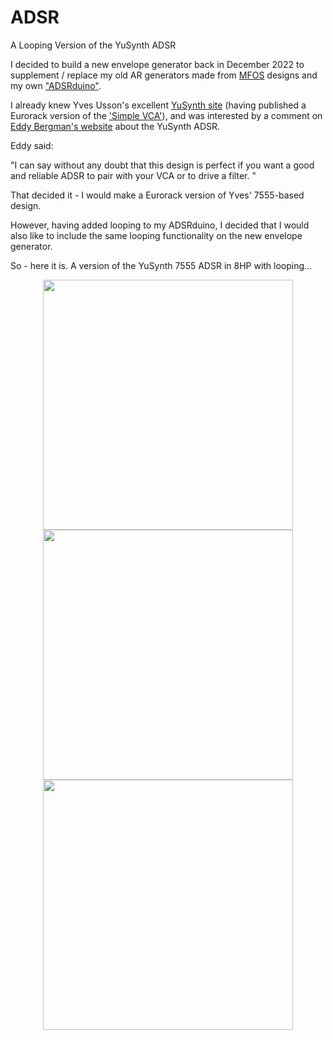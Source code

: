 # ADSR
A Looping Version of the YuSynth ADSR

I decided to build a new envelope generator back in December 2022 to supplement / replace my old AR generators made from [MFOS](http://musicfromouterspace.com/) designs and my 
own ["ADSRduino"](https://github.com/m0xpd/ADSRduino).

I already knew Yves Usson's excellent [YuSynth site](https://yusynth.net/Modular/index_en.html) (having published a Eurorack version of the ['Simple VCA'](https://github.com/m0xpd/YuSynth-VCA-for-Eurorack)), and was interested by a comment on 
[Eddy Bergman's website](https://www.eddybergman.com/2020/03/synthesizer-build-part-24-adsr-with.html) about the YuSynth ADSR.

Eddy said:

"I can say without any doubt that this design is perfect if you want a good and reliable ADSR to pair with your VCA or to drive a filter. " 

That decided it - I would make a Eurorack version of Yves' 7555-based design. 

However, having added looping to my ADSRduino, I decided that I would also like to include the same looping functionality on the new envelope generator. 

So - here it is. A version of the YuSynth 7555 ADSR in 8HP with looping...

<p width=100%, align="center">
<img height="400", src="https://github.com/m0xpd/ADSR/blob/main/Images/ADSR%20Front.png">  <img height="400", src="https://github.com/m0xpd/ADSR/blob/main/Images/ADSR%20Side.png">  <img height="400", src="https://github.com/m0xpd/ADSR/blob/main/Images/ADSR%20Rear.png"> 
</p>


